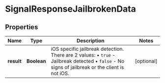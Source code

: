 

# SignalResponseJailbrokenData


## Properties

| Name | Type | Description | Notes |
|------------ | ------------- | ------------- | -------------|
|**result** | **Boolean** | iOS specific jailbreak detection. There are 2 values: • `true` - Jailbreak detected • `false` - No signs of jailbreak or the client is not iOS.  |  [optional] |



